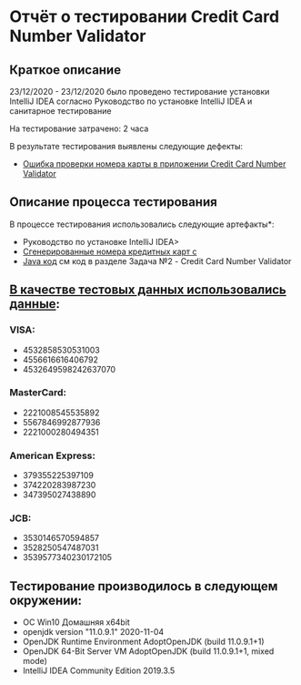# Отчёт о тестировании Credit Card Number Validator
## Краткое описание
23/12/2020 - 23/12/2020 было проведено тестирование установки IntelliJ IDEA согласно Руководство по установке IntelliJ IDEA и санитарное тестирование

На тестирование затрачено: 2 часа

В результате тестирования выявлены следующие дефекты:

* [Ошибка проверки номера карты в приложении Credit Card Number Validator](https://github.com/zzz86zzz/Java-dz-1.2/issues/1)


## Описание процесса тестирования
В процессе тестирования использовались следующие артефакты*:

* Руководство по установке IntelliJ IDEA>
* [Сгенерированные номера кредитных карт с]( https://www.freeformatter.com/credit-card-number-generator-validator.html)
* [Java код](https://github.com/netology-code/javaqa-homeworks/tree/master/intro) см код в разделе Задача №2 - Credit Card Number Validator

## [В качестве тестовых данных использовались данные]( https://www.freeformatter.com/credit-card-number-generator-validator.html):

### VISA:

- 4532858530531003
- 4556616616406792
- 4532649598242637070
### MasterCard:

- 2221008545535892
- 5567846992877936
- 2221000280494351
### American Express:
- 379355225397109
- 374220283987230
- 347395027438890
### JCB:
- 3530146570594857
- 3528250547487031
- 3539577340230172105


## Тестирование производилось в следующем окружении:

* ОС Win10 Домашняя x64bit
* openjdk version "11.0.9.1" 2020-11-04
* OpenJDK Runtime Environment AdoptOpenJDK (build 11.0.9.1+1)
* OpenJDK 64-Bit Server VM AdoptOpenJDK (build 11.0.9.1+1, mixed mode)
* IntelliJ IDEA Community Edition 2019.3.5